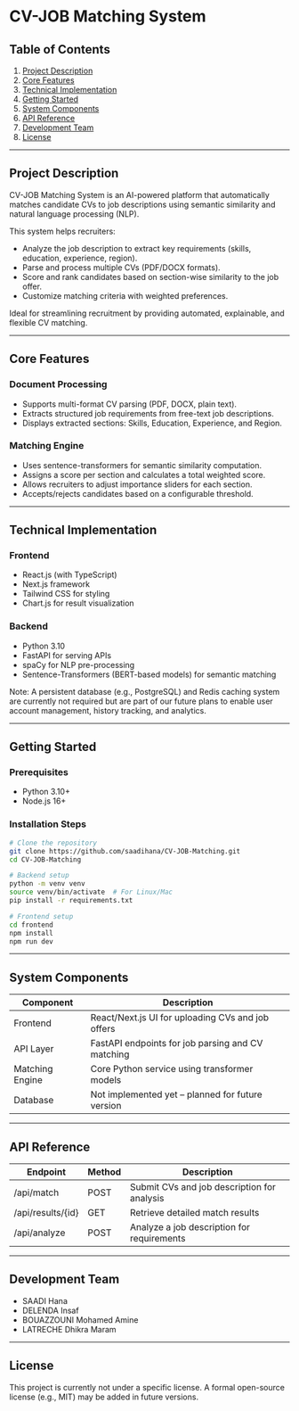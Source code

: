 # CV-JOB Matching System

## Table of Contents
1. [Project Description](#project-description)
2. [Core Features](#core-features)
3. [Technical Implementation](#technical-implementation)
4. [Getting Started](#getting-started)
5. [System Components](#system-components)
6. [API Reference](#api-reference)
7. [Development Team](#development-team)
8. [License](#license)

---

<a id="project-description"></a>
## Project Description

CV-JOB Matching System is an AI-powered platform that automatically matches candidate CVs to job descriptions using semantic similarity and natural language processing (NLP).

This system helps recruiters:
- Analyze the job description to extract key requirements (skills, education, experience, region).
- Parse and process multiple CVs (PDF/DOCX formats).
- Score and rank candidates based on section-wise similarity to the job offer.
- Customize matching criteria with weighted preferences.

Ideal for streamlining recruitment by providing automated, explainable, and flexible CV matching.

---

<a id="core-features"></a>
## Core Features

### Document Processing
- Supports multi-format CV parsing (PDF, DOCX, plain text).
- Extracts structured job requirements from free-text job descriptions.
- Displays extracted sections: Skills, Education, Experience, and Region.

### Matching Engine
- Uses sentence-transformers for semantic similarity computation.
- Assigns a score per section and calculates a total weighted score.
- Allows recruiters to adjust importance sliders for each section.
- Accepts/rejects candidates based on a configurable threshold.

---

<a id="technical-implementation"></a>
## Technical Implementation

### Frontend
- React.js (with TypeScript)
- Next.js framework
- Tailwind CSS for styling
- Chart.js for result visualization

### Backend
- Python 3.10
- FastAPI for serving APIs
- spaCy for NLP pre-processing
- Sentence-Transformers (BERT-based models) for semantic matching

Note: A persistent database (e.g., PostgreSQL) and Redis caching system are currently not required but are part of our future plans to enable user account management, history tracking, and analytics.

---

<a id="getting-started"></a>
## Getting Started

### Prerequisites
- Python 3.10+
- Node.js 16+

### Installation Steps
```bash
# Clone the repository
git clone https://github.com/saadihana/CV-JOB-Matching.git
cd CV-JOB-Matching

# Backend setup
python -m venv venv
source venv/bin/activate  # For Linux/Mac
pip install -r requirements.txt

# Frontend setup
cd frontend
npm install
npm run dev
```

---

<a id="system-components"></a>
## System Components

| Component         | Description                                          |
|------------------|------------------------------------------------------|
| Frontend         | React/Next.js UI for uploading CVs and job offers    |
| API Layer        | FastAPI endpoints for job parsing and CV matching    |
| Matching Engine  | Core Python service using transformer models         |
| Database         | Not implemented yet – planned for future version     |

---

<a id="api-reference"></a>
## API Reference

| Endpoint            | Method | Description                               |
|---------------------|--------|-------------------------------------------|
| /api/match          | POST   | Submit CVs and job description for analysis |
| /api/results/{id}   | GET    | Retrieve detailed match results            |
| /api/analyze        | POST   | Analyze a job description for requirements |

---

<a id="development-team"></a>
## Development Team

- SAADI Hana
- DELENDA Insaf
- BOUAZZOUNI Mohamed Amine
- LATRECHE Dhikra Maram

---

<a id="license"></a>
## License

This project is currently not under a specific license. A formal open-source license (e.g., MIT) may be added in future versions.
